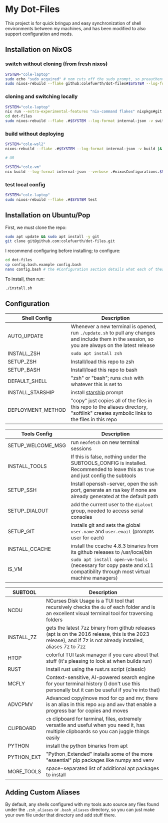 # My Dot-Files

This project is for quick bringup and easy synchronization of shell environments between my machines, and has been modified to also support configuration and mods.

## Installation on NixOS

### switch without cloning (from fresh nixos)

```bash
SYSTEM="cole-laptop"
sudo echo "sudo acquired" # nom cuts off the sudo prompt, so preauthenticate
sudo nixos-rebuild --flake github:colefuerth/dot-files#$SYSTEM --log-format internal-json -v switch |& nix run --extra-experimental-features "nix-command flakes" nixpkgs#nix-output-monitor -- --json
```

### cloning and switching locally

```bash
SYSTEM="cole-laptop"
nix run --extra-experimental-features "nix-command flakes" nixpkgs#git -- clone https://github.com/colefuerth/dot-files.git
cd dot-files
sudo nixos-rebuild --flake .#$SYSTEM --log-format internal-json -v switch |& nom --json
```

### build without deploying

```bash
SYSTEM="cole-wsl2"
nixos-rebuild --flake .#$SYSTEM --log-format internal-json -v build |& nom --json

# OR

SYSTEM="cole-vm"
nix build --log-format internal-json --verbose .#nixosConfigurations.$SYSTEM.config.system.build.toplevel |& nom --json
```

### test local config

```bash
SYSTEM="cole-laptop"
sudo nixos-rebuild --flake .#$SYSTEM test
```

## Installation on Ubuntu/Pop

First, we must clone the repo:

```bash
sudo apt update && sudo apt install -y git
git clone git@github.com:colefuerth/dot-files.git
```

I recommend configuring before installing; to configure:

```bash
cd dot-files
cp config.bash.example config.bash
nano config.bash # the #Configuration section details what each of these options do
```

To install, then run:

```bash
./install.sh
```

## Configuration

| Shell Config      | Description                                                                                                                                       |
| ----------------- | ------------------------------------------------------------------------------------------------------------------------------------------------- |
| AUTO_UPDATE       | Whenever a new terminal is opened, run `./update.sh` to pull any changes and include them in the session, so you are always on the latest release |
| INSTALL_ZSH       | `sudo apt install zsh`                                                                                                                            |
| SETUP_ZSH         | Install/load this repo to zsh                                                                                                                     |
| SETUP_BASH        | Install/load this repo to bash                                                                                                                    |
| DEFAULT_SHELL     | "zsh" or "bash"; runs `chsh` with whatever this is set to                                                                                         |
| INSTALL_STARSHIP  | install [starship](https://starship.rs/) prompt                                                                                                   |
| DEPLOYMENT_METHOD | "copy" just copies all of the files in this repo to the aliases directory, "softlink" creates symbolic links to the files in this repo            |

| Tools Config      | Description                                                                                                                        |
| ----------------- | ---------------------------------------------------------------------------------------------------------------------------------- |
| SETUP_WELCOME_MSG | run `neofetch` on new terminal sessions                                                                                            |
| INSTALL_TOOLS     | If this is false, nothing under the SUBTOOLS_CONFIG is installed. Recommended to leave this as `true` and just config the subtools |
| SETUP_SSH         | Install openssh-server, open the ssh port, generate an rsa key if none are already generated at the default path                   |
| SETUP_DIALOUT     | add the current user to the `dialout` group, needed to access serial consoles                                                      |
| SETUP_GIT         | installs git and sets the global `user.name` and `user.email` (prompts user for each)                                              |
| INSTALL_CCACHE    | install the ccache 4.8.3 binaries from its github releases to /usr/local/bin                                                       |
| IS_VM             | `sudo apt install open-vm-tools` (necessary for copy paste and x11 compatibility through most virtual machine managers)            |

| SUBTOOL    | Description                                                                                                                                                   |
| ---------- | ------------------------------------------------------------------------------------------------------------------------------------------------------------- |
| NCDU       | NCurses Disk Usage is a TUI tool that recursively checks the `du` of each folder and is an excellent visual terminal tool for traversing folders              |
| INSTALL_7Z | gets the latest 7zz binary from github releases (apt is on the 2016 release, this is the 2023 release), and if 7z is not already installed, aliases 7z to 7zz |
| HTOP       | colorful TUI task manager if you care about that stuff (it's pleasing to look at when builds run)                                                             |
| RUST       | Install rust using the rust.rs script (classic)                                                                                                               |
| MCFLY      | Context-sensitive, AI-powered search engine for your terminal history (I don't use this personally but it can be useful if you're into that)                  |
| ADVCPMV    | Advanced copy/move mod for cp and mv; there is an alias in this repo `acp` and `amv` that enable a progress bar for copies and moves                          |
| CLIPBOARD  | `cb` clipboard for terminal, files, extremely versatile and useful when you need it, has multiple clipboards so you can juggle things easily                  |
| PYTHON     | install the python binaries from apt                                                                                                                          |
| PYTHON_EXT | "Python_Extended" installs some of the more "essential" pip packages like numpy and venv                                                                      |
| MORE_TOOLS | space-separated list of additional apt packages to install                                                                                                    |

## Adding Custom Aliases

By default, any shells configured with my tools auto source any files found under the `.zsh_aliases` or `.bash_aliases` directory, so you can just make your own file under that directory and add stuff there.

